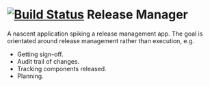 [![Build Status](https://api.travis-ci.org/alexec/release-manager.png)](https://travis-ci.org/alexec/release-manager)
Release Manager
===============

A nascent application spiking a release management app. The goal is orientated around release management rather than execution, e.g.

* Getting sign-off.
* Audit trail of changes.
* Tracking components released.
* Planning.
